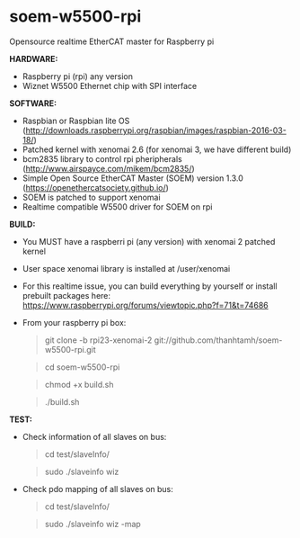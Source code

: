 # soem-w5500-rpi
Opensource realtime EtherCAT master for Raspberry pi 

**HARDWARE:**
+ Raspberry pi (rpi) any version
+ Wiznet W5500 Ethernet chip with SPI interface

**SOFTWARE:**
+ Raspbian or Raspbian lite OS (http://downloads.raspberrypi.org/raspbian/images/raspbian-2016-03-18/)
+ Patched kernel with xenomai 2.6 (for xenomai 3, we have different build) 
+ bcm2835 library to control rpi pheripherals (http://www.airspayce.com/mikem/bcm2835/) 
+ Simple Open Source EtherCAT Master (SOEM) version 1.3.0 (https://openethercatsociety.github.io/)
+ SOEM is patched to support xenomai
+ Realtime compatible W5500 driver for SOEM on rpi 

**BUILD:**
* You MUST have a raspberri pi (any version) with xenomai 2 patched kernel
* User space xenomai library is installed at /user/xenomai
* For this realtime issue, you can build everything by yourself or install prebuilt packages here: https://www.raspberrypi.org/forums/viewtopic.php?f=71&t=74686
* From your raspberry pi box:

	> git clone -b rpi23-xenomai-2 git://github.com/thanhtamh/soem-w5500-rpi.git
	
	> cd soem-w5500-rpi
	
	> chmod +x build.sh
	
	> ./build.sh
	  
**TEST:**
* Check information of all slaves on bus:

	> cd test/slaveInfo/
	
	> sudo ./slaveinfo wiz
	
* Check pdo mapping of all slaves on bus:

	> cd test/slaveInfo/
	
	> sudo ./slaveinfo wiz -map
	
